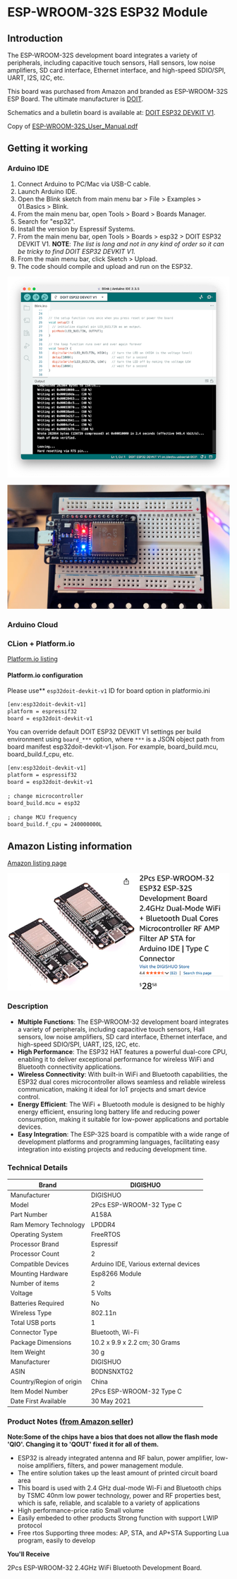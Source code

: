 # ESP-WROOM-32S ESP32 Module

## Introduction

The ESP-WROOM-32S development board integrates a variety of peripherals, including capacitive touch sensors, Hall sensors, low noise amplifiers, SD card interface, Ethernet interface, and high-speed SDIO/SPI, UART, I2S, I2C, etc.

This board was purchased from Amazon and branded as ESP-WROOM-32S ESP Board. The ultimate manufacturer is [DOIT](https://www.doit.am/).

Schematics and a bulletin board is available at: [DOIT ESP32 DEVKIT V1](http://bbs.doit.am/forum.php).

Copy of [ESP-WROOM-32S_User_Manual.pdf](ESP-WROOM-32S_User_Manual.pdf)

## Getting it working

### Arduino IDE

1. Connect Arduino to PC/Mac via USB-C cable.
2. Launch Arduino IDE.
3. Open the Blink sketch from main menu bar > File > Examples > 01.Basics > Blink.
4. From the main menu bar, open Tools > Board > Boards Manager.
5. Search for "esp32".
6. Install the version by Espressif Systems.
7. From the main menu bar, open Tools > Boards > esp32 > DOIT ESP32 DEVKIT V1. **NOTE**: *The list is long and not in any kind of order so it can be tricky to find DOIT ESP32 DEVKIT V1.*
8. From the main menu bar, click Sketch > Upload.
9. The code should compile and upload and run on the ESP32.

![arduino ide](esp32_3.png)

![running blink sketch](esp32_1.png)


### Arduino Cloud


### CLion + Platform.io

[Platform.io listing](https://docs.platformio.org/en/latest/boards/espressif32/esp32doit-devkit-v1.html)


#### Platform.io configuration

Please use** `esp32doit-devkit-v1` ID for board option in platformio.ini

```
[env:esp32doit-devkit-v1]
platform = espressif32
board = esp32doit-devkit-v1
```

You can override default DOIT ESP32 DEVKIT V1 settings per build environment using `board_***` option, where `***` is a JSON object path from board manifest esp32doit-devkit-v1.json. For example, board_build.mcu, board_build.f_cpu, etc.

```
[env:esp32doit-devkit-v1]
platform = espressif32
board = esp32doit-devkit-v1

; change microcontroller
board_build.mcu = esp32

; change MCU frequency
board_build.f_cpu = 240000000L
```


## Amazon Listing information

[Amazon listing page](https://www.amazon.com.au/dp/B0DNSNXTG2)

![esp32 amazon listing](esp32_2.png)

### Description

* **Multiple Functions**: The ESP-WROOM-32 development board integrates a variety of peripherals, including capacitive touch sensors, Hall sensors, low noise amplifiers, SD card interface, Ethernet interface, and high-speed SDIO/SPI, UART, I2S, I2C, etc.
* **High Performance**: The ESP32 HAT features a powerful dual-core CPU, enabling it to deliver exceptional performance for wireless WiFi and Bluetooth connectivity applications.
* **Wireless Connectivity**: With built-in WiFi and Bluetooth capabilities, the ESP32 dual cores microcontroller allows seamless and reliable wireless communication, making it ideal for IoT projects and smart device control.
* **Energy Efficient**: The WiFi + Bluetooth module is designed to be highly energy efficient, ensuring long battery life and reducing power consumption, making it suitable for low-power applications and portable devices.
* **Easy Integration**: The ESP-32S board is compatible with a wide range of development platforms and programming languages, facilitating easy integration into existing projects and reducing development time.

### Technical Details


| Brand                    | ‎DIGISHUO                              |
| ------------------------ | --------------------------------------- |
| Manufacturer             | ‎DIGISHUO                              |
| Model                    | ‎2Pcs ESP-WROOM-32 Type C              |
| Part Number              | ‎A158A                                 |
| Ram Memory Technology    | ‎LPDDR4                                |
| Operating System         | ‎FreeRTOS                              |
| Processor Brand          | ‎Espressif                             |
| Processor Count          | ‎2                                     |
| Compatible Devices       | ‎Arduino IDE, Various external devices |
| Mounting Hardware        | ‎Esp8266 Module                        |
| Number of items          | ‎2                                     |
| Voltage                  | ‎5 Volts                               |
| Batteries Required       | ‎No                                    |
| Wireless Type            | ‎802.11n                               |
| Total USB ports          | ‎1                                     |
| Connector Type           | ‎Bluetooth, Wi-Fi                      |
| Package Dimensions       | ‎10.2 x 9.9 x 2.2 cm; 30 Grams         |
| Item Weight              | ‎30 g                                  |
| Manufacturer             | ‎DIGISHUO                              |
| ASIN                     | ‎B0DNSNXTG2                            |
| Country/Region of origin | ‎China                                 |
| Item Model Number        | ‎2Pcs ESP-WROOM-32 Type C              |
| Date First Available     | ‎30 May 2021                           |

### Product Notes ([from Amazon seller](https://www.amazon.com.au/dp/B0DNSNXTG2?th=1))

**Note:Some of the chips have a bios that does not allow the flash mode 'QIO'. Changing it to 'QOUT' fixed it for all of them.**

* ESP32 is already integrated antenna and RF balun, power amplifier, low-noise amplifiers, filters, and power management module.
* The entire solution takes up the least amount of printed circuit board area
* This board is used with 2.4 GHz dual-mode Wi-Fi and Bluetooth chips by TSMC 40nm low power technology, power and RF properties best, which is safe, reliable, and scalable to a variety of applications
* High performance-price ratio Small volume
* Easily embeded to other products Strong function with support LWIP protocol
* Free rtos Supporting three modes: AP, STA, and AP+STA Supporting Lua program, easily to develop

**You'll Receive**

2Pcs ESP-WROOM-32 2.4GHz WiFi Bluetooth Development Board.
